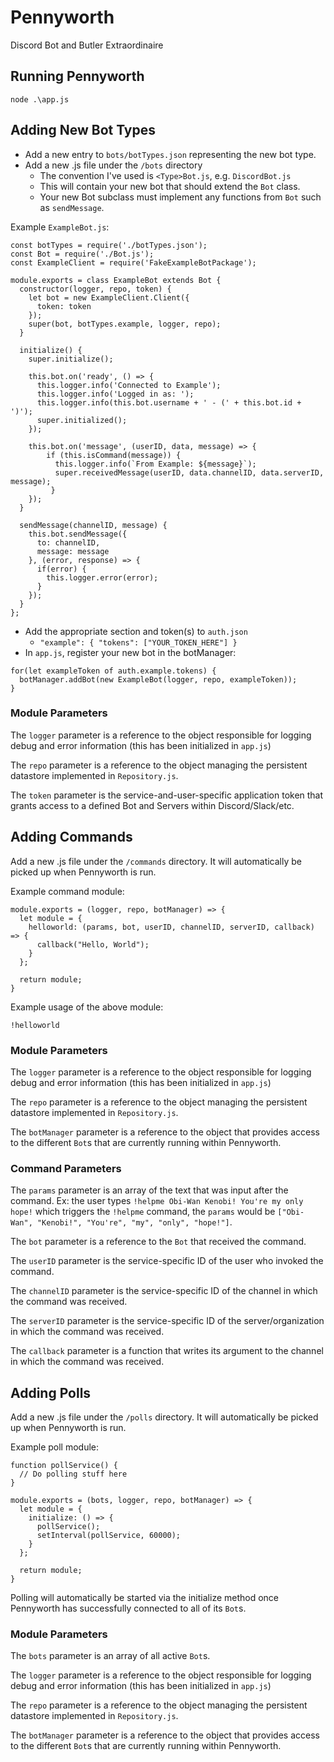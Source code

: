 # Pennyworth
Discord Bot and Butler Extraordinaire

## Running Pennyworth

```
node .\app.js
```

## Adding New Bot Types

* Add a new entry to `bots/botTypes.json` representing the new bot type.
* Add a new .js file under the `/bots` directory
  * The convention I've used is `<Type>Bot.js`, e.g. `DiscordBot.js`
  * This will contain your new bot that should extend the `Bot` class.
  * Your new Bot subclass must implement any functions from `Bot` such as `sendMessage`.

Example `ExampleBot.js`:
```
const botTypes = require('./botTypes.json');
const Bot = require('./Bot.js');
const ExampleClient = require('FakeExampleBotPackage');

module.exports = class ExampleBot extends Bot {
  constructor(logger, repo, token) {
    let bot = new ExampleClient.Client({
      token: token
    });
    super(bot, botTypes.example, logger, repo);
  }

  initialize() {
    super.initialize();

    this.bot.on('ready', () => {
      this.logger.info('Connected to Example');
      this.logger.info('Logged in as: ');
      this.logger.info(this.bot.username + ' - (' + this.bot.id + ')');
      super.initialized();
    });

    this.bot.on('message', (userID, data, message) => {
        if (this.isCommand(message)) {
          this.logger.info(`From Example: ${message}`);
          super.receivedMessage(userID, data.channelID, data.serverID, message);
         }
    });
  }

  sendMessage(channelID, message) {
    this.bot.sendMessage({
      to: channelID,
      message: message
    }, (error, response) => {
      if(error) {
        this.logger.error(error);
      }
    });
  }
};
```
* Add the appropriate section and token(s) to `auth.json`
  * ```"example": { "tokens": ["YOUR_TOKEN_HERE"] }```
* In `app.js`, register your new bot in the botManager:
```
for(let exampleToken of auth.example.tokens) {
  botManager.addBot(new ExampleBot(logger, repo, exampleToken));
}
```

### Module Parameters

The `logger` parameter is a reference to the object responsible for logging debug and error information (this has been initialized in `app.js`)

The `repo` parameter is a reference to the object managing the persistent datastore implemented in `Repository.js`.

The `token` parameter is the service-and-user-specific application token that grants access to a defined Bot and Servers within Discord/Slack/etc.

## Adding Commands

Add a new .js file under the `/commands` directory. It will automatically be picked up when Pennyworth is run.

Example command module:

```
module.exports = (logger, repo, botManager) => {
  let module = {
    helloworld: (params, bot, userID, channelID, serverID, callback) => {
      callback("Hello, World");
    }
  };

  return module;
}
```

Example usage of the above module:
```
!helloworld
```

### Module Parameters

The `logger` parameter is a reference to the object responsible for logging debug and error information (this has been initialized in `app.js`)

The `repo` parameter is a reference to the object managing the persistent datastore implemented in `Repository.js`.

The `botManager` parameter is a reference to the object that provides access to the different `Bot`s that are currently running within Pennyworth.

### Command Parameters

The `params` parameter is an array of the text that was input after the command.
Ex: the user types `!helpme Obi-Wan Kenobi! You're my only hope!` which triggers the `!helpme` command, the `params` would be ```["Obi-Wan", "Kenobi!", "You're", "my", "only", "hope!"]```.

The `bot` parameter is a reference to the `Bot` that received the command.

The `userID` parameter is the service-specific ID of the user who invoked the command.

The `channelID` parameter is the service-specific ID of the channel in which the command was received.

The `serverID` parameter is the service-specific ID of the server/organization in which the command was received.

The `callback` parameter is a function that writes its argument to the channel in which the command was received.

## Adding Polls

Add a new .js file under the `/polls` directory. It will automatically be picked up when Pennyworth is run.

Example poll module:
```
function pollService() {
  // Do polling stuff here
}

module.exports = (bots, logger, repo, botManager) => {
  let module = {
    initialize: () => {
      pollService();
      setInterval(pollService, 60000);
    }
  };

  return module;
}
```

Polling will automatically be started via the initialize method once Pennyworth has successfully connected to all of its `Bot`s.

### Module Parameters

The `bots` parameter is an array of all active `Bot`s.

The `logger` parameter is a reference to the object responsible for logging debug and error information (this has been initialized in `app.js`)

The `repo` parameter is a reference to the object managing the persistent datastore implemented in `Repository.js`.

The `botManager` parameter is a reference to the object that provides access to the different `Bot`s that are currently running within Pennyworth.
